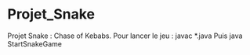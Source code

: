 # Projet_Snake
Projet Snake : Chase of Kebabs. 
Pour lancer le jeu : javac *.java
Puis java StartSnakeGame
